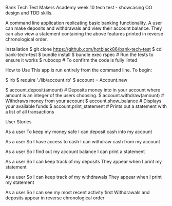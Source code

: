 Bank Tech Test
Makers Academy week 10 tech test - showcasing OO design and TDD skills.

A command line application replicating basic banking functionality. 
A user can make deposits and withdrawals and view their account balance.
They can also view a statement containing the above features printed in reverse chronological order.

Installation
$ git clone https://github.com/hotblack86/bank-tech-test
$ cd bank-tech-test
$ bundle install
$ bundle exec rspec # Run the tests to ensure it works
$ rubocop # To confirm the code is fully linted


How to Use
This app is run entirely from the command line. To begin:

$ irb
$ require './lib/account.rb'
$ account = Account.new

$ account.deposit(amount) # Deposits money into in your account where amount is an integer of the users choosing.
$ account.withdraw(amount) # Withdraws money from your account
$ account.show_balance # Displays your available funds
$ account.print_statement # Prints out a statement with a list of all transactions

User Stories

As a user
To keep my money safe
I can deposit cash into my account

As a user
So I have access to cash
I can withdraw cash from my account

As a user 
So I find out my account balance
I can print a statement

As a user
So I can keep track of my deposits
They appear when I print my statement

As a user 
So I can keep track of my withdrawals
They appear when I print my statement

As a user
So I can see my most recent activity first
Withdrawals and deposits appear in reverse chronological order
